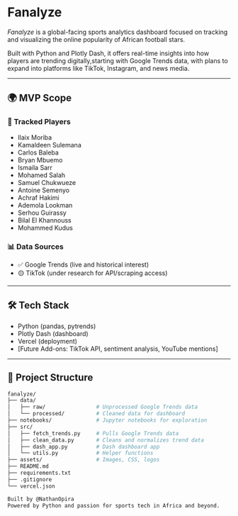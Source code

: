 # Fanalyze

*Fanalyze* is a global-facing sports analytics dashboard focused on tracking and visualizing the online popularity of African football stars.

Built with Python and Plotly Dash, it offers real-time insights into how players are trending digitally,starting with Google Trends data, with plans to expand into platforms like TikTok, Instagram, and news media.

---

## 🌍 MVP Scope

### 🎯 Tracked Players
- Ilaix Moriba
- Kamaldeen Sulemana
- Carlos Baleba
- Bryan Mbuemo
- Ismaila Sarr
- Mohamed Salah
- Samuel Chukwueze
- Antoine Semenyo
- Achraf Hakimi
- Ademola Lookman
- Serhou Guirassy
- Bilal El Khannouss
- Mohammed Kudus

### 📊 Data Sources
- ✅ Google Trends (live and historical interest)
- 🟡 TikTok (under research for API/scraping access)

---

## 🛠 Tech Stack

- Python (pandas, pytrends)
- Plotly Dash (dashboard)
- Vercel (deployment)
- [Future Add-ons: TikTok API, sentiment analysis, YouTube mentions]

---

## 📁 Project Structure

```bash
fanalyze/
├── data/
│   ├── raw/                # Unprocessed Google Trends data
│   └── processed/          # Cleaned data for dashboard
├── notebooks/              # Jupyter notebooks for exploration
├── src/
│   ├── fetch_trends.py     # Pulls Google Trends data
│   ├── clean_data.py       # Cleans and normalizes trend data
│   ├── dash_app.py         # Dash dashboard app
│   └── utils.py            # Helper functions
├── assets/                 # Images, CSS, logos
├── README.md
├── requirements.txt
├── .gitignore
└── vercel.json

Built by @NathanOpira
Powered by Python and passion for sports tech in Africa and beyond.